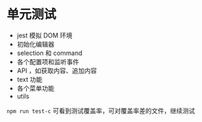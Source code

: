 # 单元测试

- jest 模拟 DOM 环境
- 初始化编辑器
- selection 和 command
- 各个配置项和监听事件
- API ，如获取内容、追加内容
- text 功能
- 各个菜单功能
- utils

`npm run test-c` 可看到测试覆盖率，可对覆盖率差的文件，继续测试
